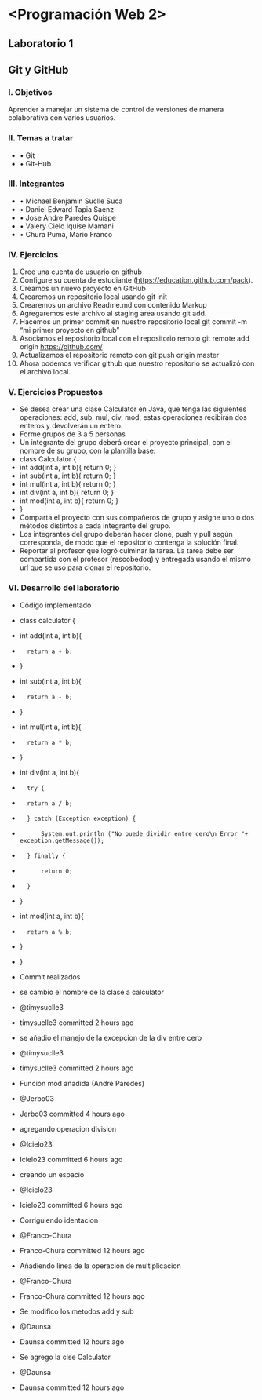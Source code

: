 # <Programación Web 2>

## Laboratorio 1
## Git y GitHub

### I.	 Objetivos
Aprender a manejar un sistema de control de versiones de manera colaborativa con varios
usuarios.
### II.	Temas a tratar

- •	Git
- •	Git-Hub

### III.	Integrantes

- •	Michael Benjamin Suclle Suca
- •	Daniel Edward Tapia Saenz
- •	Jose Andre Paredes Quispe
- •	Valery Cielo Iquise Mamani
- •	Chura Puma, Mario Franco

### IV.	Ejercicios

1.	Cree una cuenta de usuario en github
2.	Configure su cuenta de estudiante (https://education.github.com/pack).
3.	Creamos un nuevo proyecto en GitHub
4.	Crearemos un repositorio local usando git init
5.	Crearemos un archivo Readme.md con contenido Markup
6.	Agregaremos este archivo al staging area usando git add.
7.	Hacemos un primer commit en nuestro repositorio local git commit -m “mi primer proyecto en github”
8.	Asociamos el repositorio local con el repositorio remoto git remote add origin https://github.com/
9.	Actualizamos el repositorio remoto con git push origin master
10.	Ahora podemos verificar github que nuestro repositorio se actualizó con el archivo local.

### V.	Ejercicios Propuestos
- Se desea crear una clase Calculator en Java, que tenga las siguientes operaciones: add, sub, mul, div, mod; estas operaciones recibirán dos enteros y devolverán un entero.
- Forme grupos de 3 a 5 personas
- Un integrante del grupo deberá crear el proyecto principal, con el nombre de su grupo, con la plantilla base:
- class Calculator {
- int add(int a, int b){ return 0; }
- int sub(int a, int b){ return 0; }
- int mul(int a, int b){ return 0; }
- int div(int a, int b){ return 0; }
- int mod(int a, int b){ return 0; }
- }
- Comparta el proyecto con sus compañeros de grupo y asigne uno o dos métodos distintos a cada integrante del grupo.
- Los integrantes del grupo deberán hacer clone, push y pull según corresponda, de modo que el repositorio contenga la solución final.
- Reportar al profesor que logró culminar la tarea. La tarea debe ser compartida con el profesor (rescobedoq) y entregada usando el mismo url que se usó para clonar el repositorio.

### VI.	Desarrollo del laboratorio
- Código implementado
- class calculator {
- 	int add(int a, int b){
- 		return a + b;
-	}
-	int sub(int a, int b){
-		return a - b; 
-	}
-	int mul(int a, int b){ 
-		return a * b; 
-	}
-	int div(int a, int b){ 
-		try {
-		return a / b; 
-		} catch (Exception exception) {
-			System.out.println ("No puede dividir entre cero\n Error "+ exception.getMessage());
-		} finally {
-			return 0;
-		}
-	}
-	int mod(int a, int b){
-		return a % b;
-	}
- }


- Commit realizados
- se cambio el nombre de la clase a calculator
- @timysuclle3
- timysuclle3 committed 2 hours ago
- se añadio el manejo de la excepcion de la div entre cero
- @timysuclle3
- timysuclle3 committed 2 hours ago
- Función mod añadida (André Paredes)
- @Jerbo03
- Jerbo03 committed 4 hours ago
- agregando operacion division
- @Icielo23
- Icielo23 committed 6 hours ago
- creando un espacio
- @Icielo23
- Icielo23 committed 6 hours ago
- Corriguiendo identacion
- @Franco-Chura
- Franco-Chura committed 12 hours ago
- Añadiendo linea de la operacion de multiplicacion
- @Franco-Chura
- Franco-Chura committed 12 hours ago
- Se modifico los metodos add y sub
- @Daunsa
- Daunsa committed 12 hours ago
- Se agrego la clse Calculator
- @Daunsa
- Daunsa committed 12 hours ago

